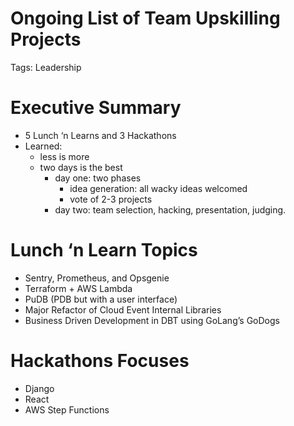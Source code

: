 # Ongoing List of Team Upskilling Projects

Tags: Leadership

# Executive Summary

- 5 Lunch ‘n Learns and 3 Hackathons
- Learned:
    - less is more
    - two days is the best
        - day one: two phases
            - idea generation: all wacky ideas welcomed
            - vote of 2-3 projects
        - day two: team selection, hacking, presentation, judging.

# Lunch ‘n Learn Topics

- Sentry, Prometheus, and Opsgenie
- Terraform + AWS Lambda
- PuDB (PDB but with a user interface)
- Major Refactor of Cloud Event Internal Libraries
- Business Driven Development in DBT using GoLang’s GoDogs

# Hackathons Focuses

- Django
- React
- AWS Step Functions